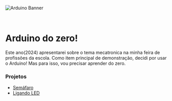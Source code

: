 ![Arduino Banner](https://github.com/user-attachments/assets/907896da-48d0-4c69-8bf0-1ad9bcc0f18a)

</br>

# Arduino do zero!
Este ano(2024) apresentarei sobre o tema mecatronica na minha feira de profissões da escola. Como item principal de demonstração, decidi por usar o Arduino!
Mas para isso, vou precisar aprender do zero.

### Projetos

- <a href="https://github.com/luismede/arduino/tree/main/semafaro">Semáfaro</a>
- <a href="https://github.com/luismede/arduino/tree/main/pisca-led">Ligando LED</a>

